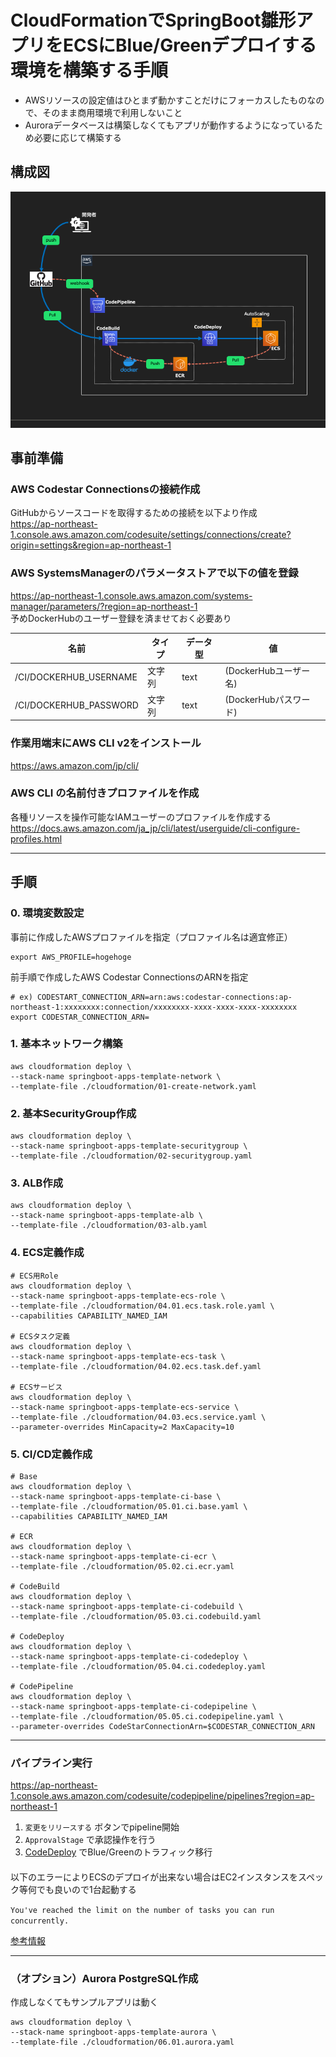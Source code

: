 # CloudFormationでSpringBoot雛形アプリをECSにBlue/Greenデプロイする環境を構築する手順

- AWSリソースの設定値はひとまず動かすことだけにフォーカスしたものなので、そのまま商用環境で利用しないこと
- Auroraデータベースは構築しなくてもアプリが動作するようになっているため必要に応じて構築する

## 構成図
![構成図](assets/CI構成図.png "環境一覧")

## 事前準備

### AWS Codestar Connectionsの接続作成
GitHubからソースコードを取得するための接続を以下より作成  
https://ap-northeast-1.console.aws.amazon.com/codesuite/settings/connections/create?origin=settings&region=ap-northeast-1

### AWS SystemsManagerのパラメータストアで以下の値を登録
https://ap-northeast-1.console.aws.amazon.com/systems-manager/parameters/?region=ap-northeast-1  
予めDockerHubのユーザー登録を済ませておく必要あり

| 名前                     | タイプ | データ型 | 値                |
|------------------------|-----|------|------------------|
| /CI/DOCKERHUB_USERNAME | 文字列 | text | (DockerHubユーザー名) |
| /CI/DOCKERHUB_PASSWORD | 文字列 | text | (DockerHubパスワード) |


### 作業用端末にAWS CLI v2をインストール
https://aws.amazon.com/jp/cli/

### AWS CLI の名前付きプロファイルを作成
各種リソースを操作可能なIAMユーザーのプロファイルを作成する  
https://docs.aws.amazon.com/ja_jp/cli/latest/userguide/cli-configure-profiles.html

---

## 手順

### 0. 環境変数設定
事前に作成したAWSプロファイルを指定（プロファイル名は適宜修正）
```shell
export AWS_PROFILE=hogehoge
```

前手順で作成したAWS Codestar ConnectionsのARNを指定
```shell
# ex) CODESTART_CONNECTION_ARN=arn:aws:codestar-connections:ap-northeast-1:xxxxxxxx:connection/xxxxxxxx-xxxx-xxxx-xxxx-xxxxxxxx
export CODESTAR_CONNECTION_ARN=
```

### 1. 基本ネットワーク構築
```shell
aws cloudformation deploy \
--stack-name springboot-apps-template-network \
--template-file ./cloudformation/01-create-network.yaml
```

### 2. 基本SecurityGroup作成
```shell
aws cloudformation deploy \
--stack-name springboot-apps-template-securitygroup \
--template-file ./cloudformation/02-securitygroup.yaml 
```

### 3. ALB作成
```shell
aws cloudformation deploy \
--stack-name springboot-apps-template-alb \
--template-file ./cloudformation/03-alb.yaml
```

### 4. ECS定義作成
```shell
# ECS用Role
aws cloudformation deploy \
--stack-name springboot-apps-template-ecs-role \
--template-file ./cloudformation/04.01.ecs.task.role.yaml \
--capabilities CAPABILITY_NAMED_IAM

# ECSタスク定義
aws cloudformation deploy \
--stack-name springboot-apps-template-ecs-task \
--template-file ./cloudformation/04.02.ecs.task.def.yaml

# ECSサービス
aws cloudformation deploy \
--stack-name springboot-apps-template-ecs-service \
--template-file ./cloudformation/04.03.ecs.service.yaml \
--parameter-overrides MinCapacity=2 MaxCapacity=10
```

### 5. CI/CD定義作成
```shell
# Base
aws cloudformation deploy \
--stack-name springboot-apps-template-ci-base \
--template-file ./cloudformation/05.01.ci.base.yaml \
--capabilities CAPABILITY_NAMED_IAM

# ECR
aws cloudformation deploy \
--stack-name springboot-apps-template-ci-ecr \
--template-file ./cloudformation/05.02.ci.ecr.yaml

# CodeBuild
aws cloudformation deploy \
--stack-name springboot-apps-template-ci-codebuild \
--template-file ./cloudformation/05.03.ci.codebuild.yaml

# CodeDeploy
aws cloudformation deploy \
--stack-name springboot-apps-template-ci-codedeploy \
--template-file ./cloudformation/05.04.ci.codedeploy.yaml

# CodePipeline
aws cloudformation deploy \
--stack-name springboot-apps-template-ci-codepipeline \
--template-file ./cloudformation/05.05.ci.codepipeline.yaml \
--parameter-overrides CodeStarConnectionArn=$CODESTAR_CONNECTION_ARN
```


---

### パイプライン実行
https://ap-northeast-1.console.aws.amazon.com/codesuite/codepipeline/pipelines?region=ap-northeast-1
1. `変更をリリースする` ボタンでpipeline開始
2. `ApprovalStage` で承認操作を行う
3. [CodeDeploy](https://ap-northeast-1.console.aws.amazon.com/codesuite/codedeploy/deployments?region=ap-northeast-1) でBlue/Greenのトラフィック移行

####
以下のエラーによりECSのデプロイが出来ない場合はEC2インスタンスをスペック等何でも良いので1台起動する

`You've reached the limit on the number of tasks you can run concurrently.`

[参考情報](https://repost.aws/questions/QUiWCpad5jReKxxTiWjKfeyA/how-to-solve-the-ecs-error-youve-reached-the-limit-on-the-number-of-tasks-you-can-run-concurrently)

---

### （オプション）Aurora PostgreSQL作成
作成しなくてもサンプルアプリは動く
```shell
aws cloudformation deploy \
--stack-name springboot-apps-template-aurora \
--template-file ./cloudformation/06.01.aurora.yaml
```

